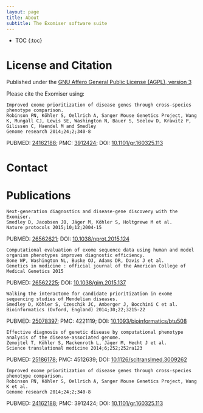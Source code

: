 ```yaml
---
layout: page
title: About
subtitle: The Exomiser software suite
---
```


* TOC
{:toc}


# License and Citation

Published under the [GNU Affero General Public License (AGPL), version 3](https://opensource.org/licenses/AGPL-3.0)

Please cite the Exomiser using:

    Improved exome prioritization of disease genes through cross-species phenotype comparison.
    Robinson PN, Köhler S, Oellrich A, Sanger Mouse Genetics Project, Wang K, Mungall CJ, Lewis SE, Washington N, Bauer S, Seelow D, Krawitz P, Gilissen C, Haendel M and Smedley
    Genome research 2014;24;2;340-8

PUBMED: [24162188](http://europepmc.org/abstract/MED/24162188); PMC: [3912424](http://europepmc.org/articles/PMC3912424); DOI: [10.1101/gr.160325.113](http://dx.doi.org/10.1101/gr.160325.113)

# Contact



# Publications

    Next-generation diagnostics and disease-gene discovery with the Exomiser.
    Smedley D, Jacobsen JO, Jäger M, Köhler S, Holtgrewe M et al.
    Nature protocols 2015;10;12;2004-15

PUBMED: [26562621](http://europepmc.org/abstract/MED/26562621); DOI: [10.1038/nprot.2015.124](http://dx.doi.org/10.1038/nprot.2015.124)

    Computational evaluation of exome sequence data using human and model organism phenotypes improves diagnostic efficiency.
    Bone WP, Washington NL, Buske OJ, Adams DR, Davis J et al.
    Genetics in medicine : official journal of the American College of Medical Genetics 2015

PUBMED: [26562225](http://europepmc.org/abstract/MED/26562225); DOI: [10.1038/gim.2015.137](http://dx.doi.org/10.1038/gim.2015.137)

    Walking the interactome for candidate prioritization in exome sequencing studies of Mendelian diseases.
    Smedley D, Köhler S, Czeschik JC, Amberger J, Bocchini C et al.
    Bioinformatics (Oxford, England) 2014;30;22;3215-22

PUBMED: [25078397](http://europepmc.org/abstract/MED/25078397); PMC: 4221119; DOI: [10.1093/bioinformatics/btu508](http://dx.doi.org/10.1093/bioinformatics/btu508)

    Effective diagnosis of genetic disease by computational phenotype analysis of the disease-associated genome.
    Zemojtel T, Köhler S, Mackenroth L, Jäger M, Hecht J et al.
    Science translational medicine 2014;6;252;252ra123

PUBMED: [25186178](http://europepmc.org/abstract/MED/25186178); PMC: 4512639; DOI: [10.1126/scitranslmed.3009262](http://dx.doi.org/10.1126/scitranslmed.3009262)

    Improved exome prioritization of disease genes through cross-species phenotype comparison.
    Robinson PN, Köhler S, Oellrich A, Sanger Mouse Genetics Project, Wang K et al.
    Genome research 2014;24;2;340-8

PUBMED: [24162188](http://europepmc.org/abstract/MED/24162188); PMC: 3912424; DOI: [10.1101/gr.160325.113](http://dx.doi.org/10.1101/gr.160325.113)
